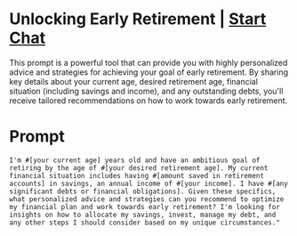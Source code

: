 

# Unlocking Early Retirement | [Start Chat](https://gptcall.net/chat.html?data=%7B%22contact%22%3A%7B%22id%22%3A%22cf871704-87b1-474a-8b24-a00f08198aa8%22%2C%22flow%22%3Atrue%7D%7D)
<p>This prompt is a powerful tool that can provide you with highly personalized advice and strategies for achieving your goal of early retirement. By sharing key details about your current age, desired retirement age, financial situation (including savings and income), and any outstanding debts, you'll receive tailored recommendations on how to work towards early retirement.</p>

# Prompt

```
I'm #[your current age] years old and have an ambitious goal of retiring by the age of #[your desired retirement age]. My current financial situation includes having #[amount saved in retirement accounts] in savings, an annual income of #[your income]. I have #[any significant debts or financial obligations]. Given these specifics, what personalized advice and strategies can you recommend to optimize my financial plan and work towards early retirement? I'm looking for insights on how to allocate my savings, invest, manage my debt, and any other steps I should consider based on my unique circumstances."
```





